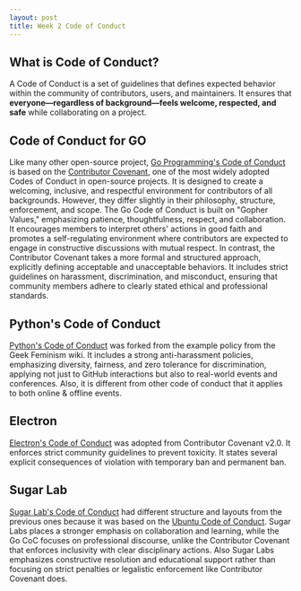 ```yaml
---
layout: post
title: Week 2 Code of Conduct
---
```


##  What is Code of Conduct?
A Code of Conduct is a set of guidelines that defines expected behavior within the community of contributors, users, and maintainers. It ensures that **everyone—regardless of background—feels welcome, respected, and safe** while collaborating on a project.

## Code of Conduct for GO
Like many other open-source project, [Go Programming's Code of Conduct](https://go.dev/conduct) is based on the [Contributor Covenant](https://www.contributor-covenant.org/version/1/4/code-of-conduct/), one of the most widely adopted Codes of Conduct in open-source projects.  It is designed to create a welcoming, inclusive, and respectful environment for contributors of all backgrounds.
However, they differ slightly in their philosophy, structure, enforcement, and scope. The Go Code of Conduct is built on "Gopher Values," emphasizing patience, thoughtfulness, respect, and collaboration. It encourages members to interpret others' actions in good faith and promotes a self-regulating environment where contributors are expected to engage in constructive discussions with mutual respect. In contrast, the Contributor Covenant takes a more formal and structured approach, explicitly defining acceptable and unacceptable behaviors. It includes strict guidelines on harassment, discrimination, and misconduct, ensuring that community members adhere to clearly stated ethical and professional standards.

## Python's Code of Conduct
[Python's Code of Conduct](https://policies.python.org/python.org/code-of-conduct/) was forked from the example policy from the Geek Feminism wiki. It includes a strong anti-harassment policies, emphasizing diversity, fairness, and zero tolerance for discrimination, applying not just to GitHub interactions but also to real-world events and conferences. Also, it is different from other code of conduct that it applies to both online & offline events.

## Electron
[Electron's Code of Conduct](https://github.com/electron/electron/blob/main/CODE_OF_CONDUCT.md) was adopted from Contributor Covenant v2.0. It enforces strict community guidelines to prevent toxicity. It states several explicit consequences of violation with temporary ban and permanent ban.

## Sugar Lab
[Sugar Lab's Code of Conduct](https://wiki.sugarlabs.org/go/Sugar_Labs/Legal/Code_of_Conduct) had different structure and layouts from the previous ones because it was based on the [Ubuntu Code of Conduct](https://ubuntu.com/community/ethos/code-of-conduct). Sugar Labs places a stronger emphasis on collaboration and learning, while the Go CoC focuses on professional discourse, unlike the Contributor Covenant that enforces inclusivity with clear disciplinary actions. Also Sugar Labs emphasizes constructive resolution and educational support rather than focusing on strict penalties or legalistic enforcement like Contributor Covenant does.